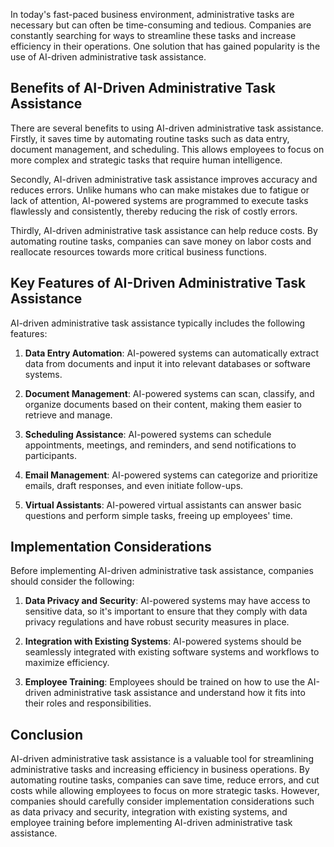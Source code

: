 
In today's fast-paced business environment, administrative tasks are necessary but can often be time-consuming and tedious. Companies are constantly searching for ways to streamline these tasks and increase efficiency in their operations. One solution that has gained popularity is the use of AI-driven administrative task assistance.

Benefits of AI-Driven Administrative Task Assistance
----------------------------------------------------

There are several benefits to using AI-driven administrative task assistance. Firstly, it saves time by automating routine tasks such as data entry, document management, and scheduling. This allows employees to focus on more complex and strategic tasks that require human intelligence.

Secondly, AI-driven administrative task assistance improves accuracy and reduces errors. Unlike humans who can make mistakes due to fatigue or lack of attention, AI-powered systems are programmed to execute tasks flawlessly and consistently, thereby reducing the risk of costly errors.

Thirdly, AI-driven administrative task assistance can help reduce costs. By automating routine tasks, companies can save money on labor costs and reallocate resources towards more critical business functions.

Key Features of AI-Driven Administrative Task Assistance
--------------------------------------------------------

AI-driven administrative task assistance typically includes the following features:

1. **Data Entry Automation**: AI-powered systems can automatically extract data from documents and input it into relevant databases or software systems.

2. **Document Management**: AI-powered systems can scan, classify, and organize documents based on their content, making them easier to retrieve and manage.

3. **Scheduling Assistance**: AI-powered systems can schedule appointments, meetings, and reminders, and send notifications to participants.

4. **Email Management**: AI-powered systems can categorize and prioritize emails, draft responses, and even initiate follow-ups.

5. **Virtual Assistants**: AI-powered virtual assistants can answer basic questions and perform simple tasks, freeing up employees' time.

Implementation Considerations
-----------------------------

Before implementing AI-driven administrative task assistance, companies should consider the following:

1. **Data Privacy and Security**: AI-powered systems may have access to sensitive data, so it's important to ensure that they comply with data privacy regulations and have robust security measures in place.

2. **Integration with Existing Systems**: AI-powered systems should be seamlessly integrated with existing software systems and workflows to maximize efficiency.

3. **Employee Training**: Employees should be trained on how to use the AI-driven administrative task assistance and understand how it fits into their roles and responsibilities.

Conclusion
----------

AI-driven administrative task assistance is a valuable tool for streamlining administrative tasks and increasing efficiency in business operations. By automating routine tasks, companies can save time, reduce errors, and cut costs while allowing employees to focus on more strategic tasks. However, companies should carefully consider implementation considerations such as data privacy and security, integration with existing systems, and employee training before implementing AI-driven administrative task assistance.
